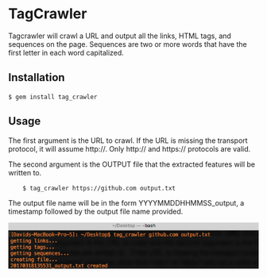 # TagCrawler

Tagcrawler will crawl a URL and output all the links, HTML tags, and sequences on the page. 
Sequences are two or more words that have the first letter in each word capitalized.

## Installation

    $ gem install tag_crawler

## Usage

The first argument is the URL to crawl. If the URL is missing the transport protocol, it will assume http://. Only http:// and https:// protocols are valid.

The second argument is the OUTPUT file that the extracted features will be written to.

	 	$ tag_crawler https://github.com output.txt

The output file name will be in the form YYYYMMDDHHMMSS_output, a timestamp followed by the output file name provided.

![Terminal](terminal_shot.png "Terminal")